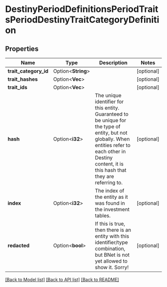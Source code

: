 # DestinyPeriodDefinitionsPeriodTraitsPeriodDestinyTraitCategoryDefinition

## Properties

Name | Type | Description | Notes
------------ | ------------- | ------------- | -------------
**trait_category_id** | Option<**String**> |  | [optional]
**trait_hashes** | Option<**Vec<i32>**> |  | [optional]
**trait_ids** | Option<**Vec<String>**> |  | [optional]
**hash** | Option<**i32**> | The unique identifier for this entity. Guaranteed to be unique for the type of entity, but not globally.  When entities refer to each other in Destiny content, it is this hash that they are referring to. | [optional]
**index** | Option<**i32**> | The index of the entity as it was found in the investment tables. | [optional]
**redacted** | Option<**bool**> | If this is true, then there is an entity with this identifier/type combination, but BNet is not yet allowed to show it. Sorry! | [optional]

[[Back to Model list]](../README.md#documentation-for-models) [[Back to API list]](../README.md#documentation-for-api-endpoints) [[Back to README]](../README.md)


